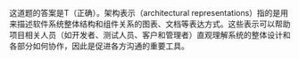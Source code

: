 这道题的答案是T（正确）。架构表示（architectural representations）指的是用来描述软件系统整体结构和组件关系的图表、文档等表达方式。这些表示可以帮助项目相关人员（如开发者、测试人员、客户和管理者）直观理解系统的整体设计和各部分如何协作，因此是促进各方沟通的重要工具。